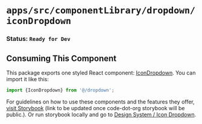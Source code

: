 # `apps/src/componentLibrary/dropdown/iconDropdown`

###  Status: ```Ready for Dev```

## Consuming This Component

This package exports one styled React component: [IconDropdown](IconDropdown.tsx). You can import it like this:

```javascript
import {IconDropdown} from '@/dropdown';
```

For guidelines on how to use these components and the features they offer, [visit Storybook](https://code-dot-org.github.io/dsco_) 
(link to be updated once code-dot-org storybook will be public.).
Or run storybook locally and go to [Design System / Icon Dropdown](http://localhost:9001/?path=/story/designsystem-dropdown-icon-dropdown--default-icon-dropdown).
